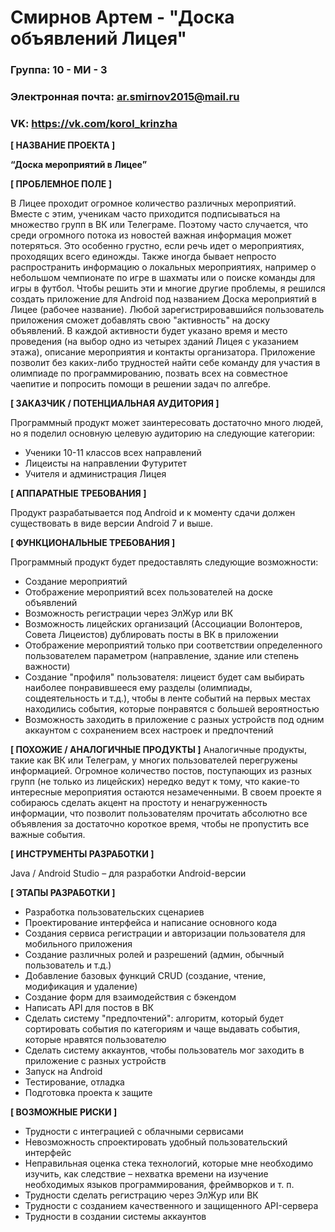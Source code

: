 # Смирнов Артем - "Доска объявлений Лицея"

### Группа: 10 - МИ - 3
### Электронная почта: ar.smirnov2015@mail.ru
### VK: https://vk.com/korol_krinzha


**[ НАЗВАНИЕ ПРОЕКТА ]**

**“Доска мероприятий в Лицее”**

**[ ПРОБЛЕМНОЕ ПОЛЕ ]**

В Лицее проходит огромное количество различных мероприятий. Вместе с этим, ученикам часто приходится подписываться на множество групп в ВК или Телеграме. Поэтому часто случается, что среди огромного потока из новостей важная информация может потеряться. Это особенно грустно, если речь идет о мероприятиях, проходящих всего единожды. Также иногда бывает непросто распространить информацию о локальных мероприятиях, например о небольшом чемпионате по игре в шахматы или о поиске команды для игры в футбол. Чтобы решить эти и многие другие проблемы, я решился создать приложение для Android под названием Доска мероприятий в Лицее (рабочее название). Любой зарегистрировавшийся пользователь приложения сможет добавлять свою "активность" на доску объявлений. В каждой активности будет указано время и место проведения (на выбор одно из четырех зданий Лицея с указанием этажа), описание мероприятия и контакты организатора. Приложение позволит без каких-либо трудностей найти себе команду для участия в олимпиаде по программированию, позвать всех на совместное чаепитие и попросить помощи в решении задач по алгебре. 

**[ ЗАКАЗЧИК / ПОТЕНЦИАЛЬНАЯ АУДИТОРИЯ ]**

Программный продукт может заинтересовать достаточно много людей, но я поделил основную целевую аудиторию на следующие категории:

* Ученики 10-11 классов всех направлений
* Лицеисты на направлении Футуритет
* Учителя и администрация Лицея


**[ АППАРАТНЫЕ ТРЕБОВАНИЯ ]** 

Продукт разрабатывается под Android и к моменту сдачи должен существовать в виде версии Android 7 и выше.


**[ ФУНКЦИОНАЛЬНЫЕ ТРЕБОВАНИЯ ]**

Программный продукт будет предоставлять следующие возможности:

* Создание мероприятий
* Отображение мероприятий всех пользователей на доске объявлений
* Возможность регистрации через ЭлЖур или ВК
* Возможность лицейских организаций (Ассоциации Волонтеров, Совета Лицеистов) дублировать посты в ВК в приложении 
* Отображение мероприятий только при соответствии определенного пользователем параметром (направление, здание или степень важности)
* Создание "профиля" пользователя: лицеист будет сам выбирать наиболее понравившееся ему разделы (олимпиады, соцдеятельность и т.д.), чтобы в ленте событий на первых местах находились события, которые понравятся с большей вероятностью
* Возможность заходить в приложение с разных устройств под одним аккаунтом с сохранением всех настроек и предпочтений


**[ ПОХОЖИЕ / АНАЛОГИЧНЫЕ ПРОДУКТЫ ]**
Аналогичные продукты, такие как ВК или Телеграм, у многих пользователей перегружены информацией. Огромное количество постов, поступающих из разных групп (не только из лицейских) нередко ведут к тому, что какие-то интересные мероприятия остаются незамеченными. В своем проекте я собираюсь сделать акцент на простоту и ненагруженность информации, что позволит пользователям прочитать абсолютно все объявления за достаточно короткое время, чтобы не пропустить все важные события.


**[ ИНСТРУМЕНТЫ РАЗРАБОТКИ ]**

Java / Android Studio – для разработки Android-версии


**[ ЭТАПЫ РАЗРАБОТКИ ]**

*	Разработка пользовательских сценариев
*	Проектирование интерфейса и написание основного кода
*	Создания сервиса регистрации и авторизации пользователя для мобильного приложения
*  Создание различных ролей и  разрешений (админ, обычный пользователь и т.д.)
* Добавление базовых функций CRUD (создание, чтение, модификация и удаление)
* Создание форм для взаимодействия с бэкендом
* Написать API для постов в ВК
* Сделать систему "предпочтений": алгоритм, который будет сортировать события по категориям и чаще выдавать события, которые нравятся пользователю
* Сделать систему аккаунтов, чтобы пользователь мог заходить в приложение с разных устройств
*	Запуск на Android 
*	Тестирование, отладка
*	Подготовка проекта к защите

**[ ВОЗМОЖНЫЕ РИСКИ ]**


*	Трудности с интеграцией с облачными сервисами
*	Невозможность спроектировать удобный пользовательский интерфейс 
*	Неправильная оценка стека технологий, которые мне необходимо изучить, как следствие – нехватка времени на изучение    необходимых языков программирования, фреймворков и т. п.
* Трудности сделать регистрацию через ЭлЖур или ВК
* Трудности с созданием качественного и защищенного API-сервера
* Трудности в создании системы аккаунтов
